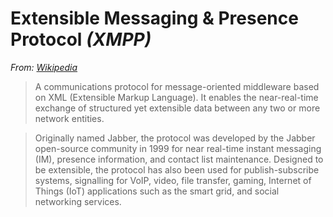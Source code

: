 # Extensible Messaging & Presence Protocol *(XMPP)*

*From: [Wikipedia](https://en.wikipedia.org/wiki/XMPP)*
> A communications protocol for message-oriented middleware based on XML (Extensible Markup Language). It enables the near-real-time exchange of structured yet extensible data between any two or more network entities.

> Originally named Jabber, the protocol was developed by the Jabber open-source community in 1999 for near real-time instant messaging (IM), presence information, and contact list maintenance. Designed to be extensible, the protocol has also been used for publish-subscribe systems, signalling for VoIP, video, file transfer, gaming, Internet of Things (IoT) applications such as the smart grid, and social networking services.
